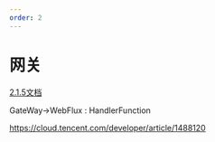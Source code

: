 ```yaml
---
order: 2
---
```

# 网关

[2.1.5文档](https://cloud.spring.io/spring-cloud-static/spring-cloud-gateway/2.1.5.RELEASE/single/spring-cloud-gateway.html)

GateWay->WebFlux : HandlerFunction

https://cloud.tencent.com/developer/article/1488120